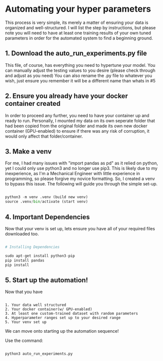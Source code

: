 # Automating your hyper parameters

This process is very simple, its merely a matter of ensuring your data is organized and well-structured.
I will list the step by instructions, but please note you will need to have at least one training results of your own 
tuned parameters in order for the automated system to find a beginning ground. 

## 1. Download the auto_run_experiments.py file

This file, of course, has everything you need to hypertune your model. You can manually adjust the testing values to 
you desire (please check through and adjust as you need) You can also rename the .py file to whatever you wish, just
ensure you remember it will be a different name than whats in #5

## 2. Ensure you already have your docker container created

In order to proceed any further, you need to have your container up and ready to run. Personally, I mounted my data
on its own seperate folder that had been copied from the original folder and made its own new docker container 
(GPU-enabled) to ensure if there was any risk of corruption, it would only affect that folder/container.

## 3. Make a venv
For me, I had many issues with "import pandas as pd" as it relied on python, yet I could only use python3 and no longer
use pip3. This is likely due to my inexperience, as I'm a Mechanical Engineer with little experience in programming,
so please forgive my novice formatting. So, I created a venv to bypass this issue. The following will guide you
through the simple set-up.

```python

python3 -m venv .venv (build new venv)
source .venv/bin/activate (start venv)

```
## 4. Important Dependencies
Now that your venv is set up, lets ensure you have all of your required files downloaded too.

```python

# Installing Dependencies

sudo apt-get install python3-pip
pip install pandas
pip install 

```

## 5. Start up the automation!
Now that you have 

```

1. Your data well structured
2. Your docker container(w/ GPU-enabled)
3. At least one custom-trained dataset with random parameters
4. Hyperparameter ranges set up to your desired range
5. Your venv set up

```

We can move onto starting up the automation sequence!

Use the command:

```python

python3 auto_run_experiments.py

```
